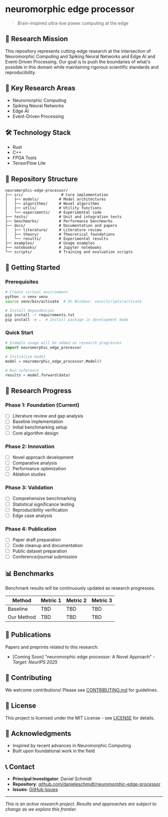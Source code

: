 # neuromorphic edge processor

> Brain-inspired ultra-low power computing at the edge

## 🎯 Research Mission

This repository represents cutting-edge research at the intersection of Neuromorphic Computing and Spiking Neural Networks and Edge AI and Event-Driven Processing. Our goal is to push the boundaries of what's possible in this domain while maintaining rigorous scientific standards and reproducibility.

## 🧬 Key Research Areas

- Neuromorphic Computing
- Spiking Neural Networks
- Edge AI
- Event-Driven Processing

## 🛠️ Technology Stack

- Rust
- C++
- FPGA Tools
- TensorFlow Lite

## 📁 Repository Structure

```
neuromorphic-edge-processor/
├── src/                 # Core implementation
│   ├── models/         # Model architectures
│   ├── algorithms/     # Novel algorithms
│   ├── utils/          # Utility functions
│   └── experiments/    # Experimental code
├── tests/              # Unit and integration tests
├── benchmarks/         # Performance benchmarks
├── docs/               # Documentation and papers
│   ├── literature/     # Literature review
│   ├── theory/         # Theoretical foundations
│   └── results/        # Experimental results
├── examples/           # Usage examples
├── notebooks/          # Jupyter notebooks
└── scripts/            # Training and evaluation scripts
```

## 🚀 Getting Started

### Prerequisites

```bash
# Create virtual environment
python -m venv venv
source venv/bin/activate  # On Windows: venv\Scripts\activate

# Install dependencies
pip install -r requirements.txt
pip install -e .  # Install package in development mode
```

### Quick Start

```python
# Example usage will be added as research progresses
import neuromorphic_edge_processor

# Initialize model
model = neuromorphic_edge_processor.Model()

# Run inference
results = model.forward(data)
```

## 🧪 Research Progress

### Phase 1: Foundation (Current)
- [ ] Literature review and gap analysis
- [ ] Baseline implementation
- [ ] Initial benchmarking setup
- [ ] Core algorithm design

### Phase 2: Innovation
- [ ] Novel approach development
- [ ] Comparative analysis
- [ ] Performance optimization
- [ ] Ablation studies

### Phase 3: Validation
- [ ] Comprehensive benchmarking
- [ ] Statistical significance testing
- [ ] Reproducibility verification
- [ ] Edge case analysis

### Phase 4: Publication
- [ ] Paper draft preparation
- [ ] Code cleanup and documentation
- [ ] Public dataset preparation
- [ ] Conference/journal submission

## 📊 Benchmarks

Benchmark results will be continuously updated as research progresses.

| Method | Metric 1 | Metric 2 | Metric 3 |
|--------|----------|----------|----------|
| Baseline | TBD | TBD | TBD |
| Our Method | TBD | TBD | TBD |

## 📖 Publications

Papers and preprints related to this research:

- [Coming Soon] "neuromorphic edge processor: A Novel Approach" - *Target: NeurIPS 2025*

## 🤝 Contributing

We welcome contributions! Please see [CONTRIBUTING.md](CONTRIBUTING.md) for guidelines.

## 📄 License

This project is licensed under the MIT License - see [LICENSE](LICENSE) for details.

## 🙏 Acknowledgments

- Inspired by recent advances in Neuromorphic Computing
- Built upon foundational work in the field

## 📞 Contact

- **Principal Investigator**: Daniel Schmidt
- **Repository**: [github.com/danieleschmidt/neuromorphic-edge-processor](https://github.com/danieleschmidt/neuromorphic-edge-processor)
- **Issues**: [GitHub Issues](https://github.com/danieleschmidt/neuromorphic-edge-processor/issues)

---

*This is an active research project. Results and approaches are subject to change as we explore this frontier.*
